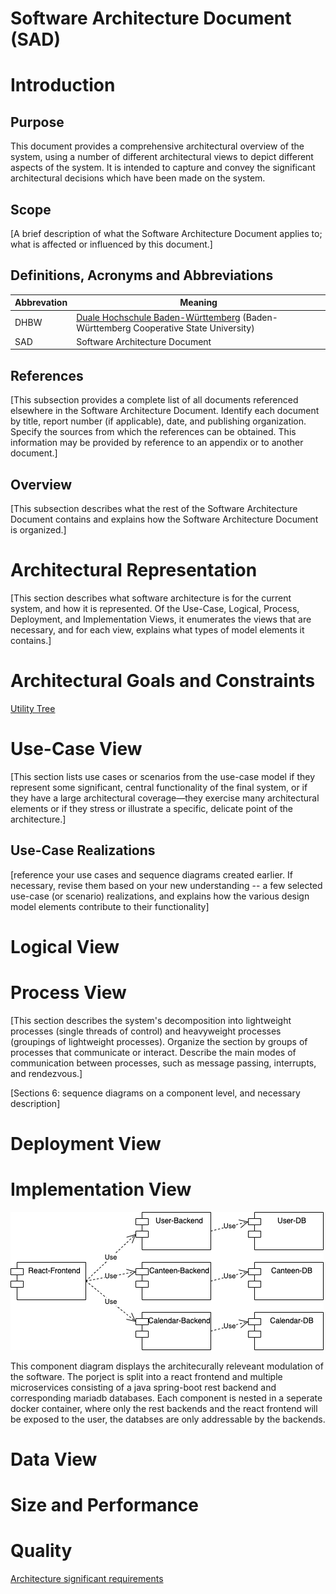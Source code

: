 # Software Architecture Document (SAD)

# Introduction
## Purpose
This document provides a comprehensive architectural overview of the system, using a number of different architectural views to depict different aspects of the system. It is intended to capture and convey the significant architectural decisions which have been made on the system.

## Scope
[A brief description of what the Software Architecture Document applies to; what is affected or influenced by this document.]

## Definitions, Acronyms and Abbreviations
Abbrevation | Meaning
----------- | ---------------------------
DHBW        | [Duale Hochschule Baden-Württemberg](https://de.wikipedia.org/wiki/Duale_Hochschule_Baden-W%C3%BCrttemberg_Karlsruhe) (Baden-Württemberg                   Cooperative State University)
SAD         | Software Architecture Document

## References
[This subsection provides a complete list of all documents referenced elsewhere in the Software Architecture Document. Identify each document by title, report number (if applicable), date, and publishing organization. Specify the sources from which the references can be obtained. This information may be provided by reference to an appendix or to another document.]

## Overview
[This subsection describes what the rest of the Software Architecture Document contains and explains how the Software Architecture Document is organized.]

# Architectural Representation
[This section describes what software architecture is for the current system, and how it is represented. Of the Use-Case, Logical, Process, Deployment, and Implementation Views, it enumerates the views that are necessary, and for each view, explains what types of model elements it contains.]

# Architectural Goals and Constraints
[Utility Tree](../architecture_significant_requirements/utility_tree.md)

# Use-Case View 
[This section lists use cases or scenarios from the use-case model if they represent some significant, central functionality of the final system, or if they have a large architectural coverage—they exercise many architectural elements or if they stress or illustrate a specific, delicate point of the architecture.]

## Use-Case Realizations
[reference your use cases and sequence diagrams created earlier. If necessary, revise them based on your new understanding -- a few selected use-case (or scenario) realizations, and explains how the various design model elements contribute to their functionality]

# Logical View

# Process View
[This section describes the system's decomposition into lightweight processes (single threads of control) and heavyweight processes (groupings of lightweight processes). Organize the section by groups of processes that communicate or interact. Describe the main modes of communication between processes, such as message passing, interrupts, and rendezvous.]

[Sections 6: sequence diagrams on a component level, and necessary
description]

# Deployment View

# Implementation View

![component diagram](../component_diagrams/CD1_components.png)

This component diagram displays the architecurally releveant modulation of the software. The porject is split into a react frontend and multiple microservices consisting of a java spring-boot rest backend and corresponding mariadb databases. Each component is nested in a seperate docker container, where only the rest backends and the react frontend will be exposed to the user, the databses are only addressable by the backends.

# Data View

# Size and Performance

# Quality
[Architecture significant requirements](../architecture_significant_requirements/architecture_decisions_and_design_patterns.md)
